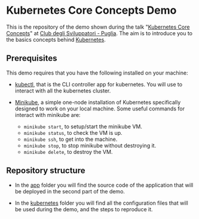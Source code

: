 # Kubernetes Core Concepts Demo
This is the repository of the demo shown during the talk "[Kubernetes Core Concepts](https://www.slideshare.net/FrancescoDammacco/kubernetes-core-concepts-98636754)" at [Club degli Sviluppatori - Puglia](http://www.clubdeglisviluppatori.it/#principi). The aim is to introduce you to the basics concepts behind [Kubernetes](http://kubernetes.io).

## Prerequisites
This demo requires that you have the following installed on your machine:
- [kubectl](https://kubernetes.io/docs/tasks/tools/install-kubectl/), that is the CLI controller app for kubernetes. You will use to interact with all the kubernetes cluster.
- [Minikube](https://github.com/kubernetes/minikube#installation), a simple one-node installation of Kubernetes specifically designed to work on your local machine. Some useful commands for interact with minikube are:

    - `minikube start`, to setup/start the minikube VM.
    - `minikube status`, to check the VM is up.
    - `minikube ssh`, to get into the machine.
    - `minikube stop`, to stop minikube without destroying it.
    - `minikube delete`, to destroy the VM.

## Repository structure
- In the [app](app/README.md) folder you will find the source code of the application that will be deployed in the second part of the demo.

- In the [kubernetes](kubernetes/README.md) folder you will find all the configuration files that will be used during the demo, and the steps to reproduce it.